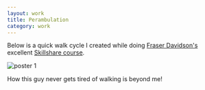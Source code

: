 ```yaml
---
layout: work
title: Perambulation
category: work
---
```

Below is a quick walk cycle I created while doing [Fraser Davidson's](http://fraserdavidson.co.uk/) excellent [Skillshare course](https://www.skillshare.com/classes/Simple-Character-Animation/1750772942/classroom/discussions?enrolledRedirect=1).

![poster 1](http://owenmcg.com/images/walk-cycle-3.gif)

How this guy never gets tired of walking is beyond me!